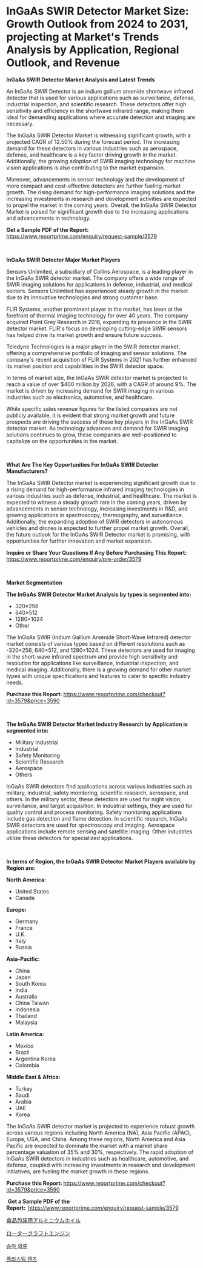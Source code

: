 <p><h1>InGaAs SWIR Detector Market Size: Growth Outlook from 2024 to 2031, projecting at Market's Trends Analysis by Application, Regional Outlook, and Revenue</h1></p><p><strong>InGaAs SWIR Detector Market Analysis and Latest Trends</strong></p>
<p><p>An InGaAs SWIR Detector is an indium gallium arsenide shortwave infrared detector that is used for various applications such as surveillance, defense, industrial inspection, and scientific research. These detectors offer high sensitivity and efficiency in the shortwave infrared range, making them ideal for demanding applications where accurate detection and imaging are necessary.</p><p>The InGaAs SWIR Detector Market is witnessing significant growth, with a projected CAGR of 12.50% during the forecast period. The increasing demand for these detectors in various industries such as aerospace, defense, and healthcare is a key factor driving growth in the market. Additionally, the growing adoption of SWIR imaging technology for machine vision applications is also contributing to the market expansion.</p><p>Moreover, advancements in sensor technology and the development of more compact and cost-effective detectors are further fueling market growth. The rising demand for high-performance imaging solutions and the increasing investments in research and development activities are expected to propel the market in the coming years. Overall, the InGaAs SWIR Detector Market is poised for significant growth due to the increasing applications and advancements in technology.</p></p>
<p><strong>Get a Sample PDF of the Report:&nbsp;</strong> <a href="https://www.reportprime.com/enquiry/request-sample/3579">https://www.reportprime.com/enquiry/request-sample/3579</a></p>
<p>&nbsp;</p>
<p><strong>InGaAs SWIR Detector Major Market Players</strong></p>
<p><p>Sensors Unlimited, a subsidiary of Collins Aerospace, is a leading player in the InGaAs SWIR detector market. The company offers a wide range of SWIR imaging solutions for applications in defense, industrial, and medical sectors. Sensors Unlimited has experienced steady growth in the market due to its innovative technologies and strong customer base.</p><p>FLIR Systems, another prominent player in the market, has been at the forefront of thermal imaging technology for over 40 years. The company acquired Point Grey Research in 2016, expanding its presence in the SWIR detector market. FLIR's focus on developing cutting-edge SWIR sensors has helped drive its market growth and ensure future success.</p><p>Teledyne Technologies is a major player in the SWIR detector market, offering a comprehensive portfolio of imaging and sensor solutions. The company's recent acquisition of FLIR Systems in 2021 has further enhanced its market position and capabilities in the SWIR detector space.</p><p>In terms of market size, the InGaAs SWIR detector market is projected to reach a value of over $400 million by 2026, with a CAGR of around 9%. The market is driven by increasing demand for SWIR imaging in various industries such as electronics, automotive, and healthcare.</p><p>While specific sales revenue figures for the listed companies are not publicly available, it is evident that strong market growth and future prospects are driving the success of these key players in the InGaAs SWIR detector market. As technology advances and demand for SWIR imaging solutions continues to grow, these companies are well-positioned to capitalize on the opportunities in the market.</p></p>
<p>&nbsp;</p>
<p><strong>What Are The Key Opportunities For InGaAs SWIR Detector Manufacturers?</strong></p>
<p><p>The InGaAs SWIR Detector market is experiencing significant growth due to a rising demand for high-performance infrared imaging technologies in various industries such as defense, industrial, and healthcare. The market is expected to witness a steady growth rate in the coming years, driven by advancements in sensor technology, increasing investments in R&D, and growing applications in spectroscopy, thermography, and surveillance. Additionally, the expanding adoption of SWIR detectors in autonomous vehicles and drones is expected to further propel market growth. Overall, the future outlook for the InGaAs SWIR Detector market is promising, with opportunities for further innovation and market expansion.</p></p>
<p><strong>Inquire or Share Your Questions If Any Before Purchasing This Report:</strong> <a href="https://www.reportprime.com/enquiry/pre-order/3579">https://www.reportprime.com/enquiry/pre-order/3579</a></p>
<p>&nbsp;</p>
<p><strong>Market Segmentation</strong></p>
<p><strong>The InGaAs SWIR Detector Market Analysis by types is segmented into:</strong></p>
<p><ul><li>320×256</li><li>640×512</li><li>1280×1024</li><li>Other</li></ul></p>
<p><p>The InGaAs SWIR (Indium Gallium Arsenide Short-Wave Infrared) detector market consists of various types based on different resolutions such as -320×256, 640×512, and 1280×1024. These detectors are used for imaging in the short-wave infrared spectrum and provide high sensitivity and resolution for applications like surveillance, industrial inspection, and medical imaging. Additionally, there is a growing demand for other market types with unique specifications and features to cater to specific industry needs.</p></p>
<p><strong>Purchase this Report:&nbsp;</strong><a href="https://www.reportprime.com/checkout?id=3579&price=3590">https://www.reportprime.com/checkout?id=3579&price=3590</a></p>
<p>&nbsp;</p>
<p><strong>The InGaAs SWIR Detector Market Industry Research by Application is segmented into:</strong></p>
<p><ul><li>Military Industrial</li><li>Industrial</li><li>Safety Monitoring</li><li>Scientific Research</li><li>Aerospace</li><li>Others</li></ul></p>
<p><p>InGaAs SWIR detectors find applications across various industries such as military, industrial, safety monitoring, scientific research, aerospace, and others. In the military sector, these detectors are used for night vision, surveillance, and target acquisition. In industrial settings, they are used for quality control and process monitoring. Safety monitoring applications include gas detection and flame detection. In scientific research, InGaAs SWIR detectors are used for spectroscopy and imaging. Aerospace applications include remote sensing and satellite imaging. Other industries utilize these detectors for specialized applications.</p></p>
<p>&nbsp;</p>
<p><strong>In terms of Region, the InGaAs SWIR Detector Market Players available by Region are:</strong></p>
<p>
    <p> <strong> North America: </strong>
        <ul>
            <li>United States</li>
            <li>Canada</li>
        </ul>
        </p> 
    <p> <strong> Europe: </strong>
        <ul>
            <li>Germany</li>
            <li>France</li>
            <li>U.K.</li>
            <li>Italy</li>
            <li>Russia</li>
        </ul>
        </p> 
    <p> <strong> Asia-Pacific: </strong>
        <ul>
            <li>China</li>
            <li>Japan</li>
            <li>South Korea</li>
            <li>India</li>
            <li>Australia</li>
            <li>China Taiwan</li>
            <li>Indonesia</li>
            <li>Thailand</li>
            <li>Malaysia</li>
        </ul>
        </p> 
    <p> <strong> Latin America: </strong>
        <ul>
            <li>Mexico</li>
            <li>Brazil</li>
            <li>Argentina Korea</li>
            <li>Colombia</li>
        </ul>
        </p> 
    <p> <strong> Middle East & Africa: </strong>
        <ul>
            <li>Turkey</li>
            <li>Saudi</li>
            <li>Arabia</li>
            <li>UAE</li>
            <li>Korea</li>
        </ul>
    </p>
    </p>
<p><p>The InGaAs SWIR detector market is projected to experience robust growth across various regions including North America (NA), Asia Pacific (APAC), Europe, USA, and China. Among these regions, North America and Asia Pacific are expected to dominate the market with a market share percentage valuation of 35% and 30%, respectively. The rapid adoption of InGaAs SWIR detectors in industries such as healthcare, automotive, and defense, coupled with increasing investments in research and development initiatives, are fueling the market growth in these regions.</p></p>
<p><strong>Purchase this Report: </strong><a href="https://www.reportprime.com/checkout?id=3579&price=3590">https://www.reportprime.com/checkout?id=3579&price=3590</a></p>
<p>&nbsp;<strong>Get a Sample PDF of the Report:&nbsp;&nbsp;</strong><a href="https://www.reportprime.com/enquiry/request-sample/3579">https://www.reportprime.com/enquiry/request-sample/3579</a></p>
<p><strong></strong></p>
<p><p><a href="https://medium.com/@stevenhuson95/%E9%A3%9F%E5%93%81%E5%8C%85%E8%A3%85%E7%94%A8%E3%82%A2%E3%83%AB%E3%83%9F%E3%83%9B%E3%82%A4%E3%83%AB%E3%81%AE%E5%B8%82%E5%A0%B4-2031%E5%B9%B4%E3%81%BE%E3%81%A7%E3%81%AE%E3%83%88%E3%83%AC%E3%83%B3%E3%83%89-%E4%BA%88%E6%B8%AC-%E7%AB%B6%E4%BA%89%E5%88%86%E6%9E%90-26387910d1b8">食品包装用アルミニウムホイル</a></p><p><a href="https://medium.com/@jonathanforsyth44/%E3%83%AD%E3%83%BC%E3%82%BF%E3%83%BC%E3%82%AF%E3%83%A9%E3%83%95%E3%83%88%E3%82%A8%E3%83%B3%E3%82%B8%E3%83%B3%E3%81%AE%E5%B8%82%E5%A0%B4%E8%A6%8F%E6%A8%A1-cagr-%E3%83%88%E3%83%AC%E3%83%B3%E3%83%89-2024%E5%B9%B4-2030%E5%B9%B4-a7de81de6b67">ロータークラフトエンジン</a></p><p><a href="https://medium.com/@leigh.tymms/%EC%8A%B9%EB%A7%88%EB%B3%B5-%EC%8B%9C%EC%9E%A5-%EA%B2%BD%EC%9F%81-%EB%B6%84%EC%84%9D-%EC%8B%9C%EC%9E%A5-%EB%8F%99%ED%96%A5-%EB%B0%8F-2031%EB%85%84%EA%B9%8C%EC%A7%80-%EC%98%88%EC%B8%A1-48cd7bc2ee7a">승마 의류</a></p><p><a href="https://medium.com/@abelusikowski95672023/%ED%94%8C%EB%9D%BC%EC%8A%A4%ED%8B%B1-%EB%A0%8C%EC%A6%88-%EC%8B%9C%EC%9E%A5-%EC%8B%9C%EC%9E%A5-cagr-%EC%8B%9C%EC%9E%A5-%ED%8A%B8%EB%A0%8C%EB%93%9C-%EB%B0%8F-%EC%84%B1%EC%9E%A5-%EC%A0%84%EB%9E%B5%EC%97%90-%EB%8C%80%ED%95%9C-%ED%86%B5%EC%B0%B0%EB%A0%A5-02f8cad2f9fa">플라스틱 렌즈</a></p></p>